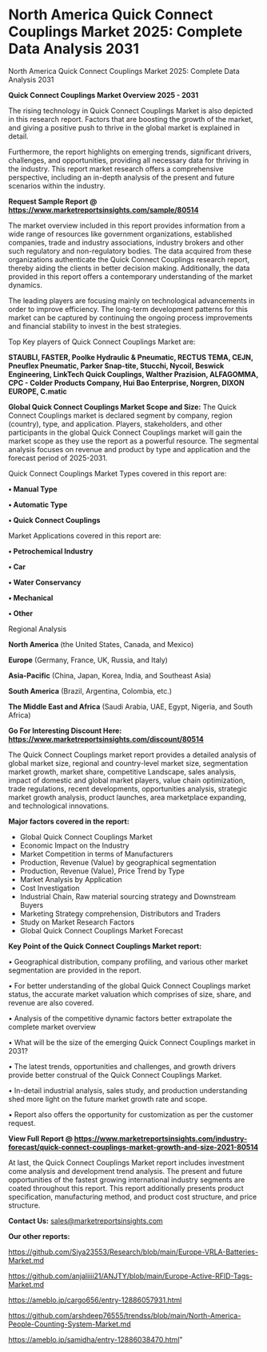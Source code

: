 # North America Quick Connect Couplings Market 2025: Complete Data Analysis 2031
 North America Quick Connect Couplings Market 2025: Complete Data Analysis 2031

<Strong> Quick Connect Couplings Market Overview 2025 - 2031</strong>

The rising technology in Quick Connect Couplings Market is also depicted in this research report. Factors that are boosting the growth of the market, and giving a positive push to thrive in the global market is explained in detail.

Furthermore, the report highlights on emerging trends, significant drivers, challenges, and opportunities, providing all necessary data for thriving in the industry. This report market research offers a comprehensive perspective, including an in-depth analysis of the present and future scenarios within the industry.

<strong>Request Sample Report @ <a href=https://www.marketreportsinsights.com/sample/80514>https://www.marketreportsinsights.com/sample/80514</a></strong>

The market overview included in this report provides information from a wide range of resources like government organizations, established companies, trade and industry associations, industry brokers and other such regulatory and non-regulatory bodies. The data acquired from these organizations authenticate the Quick Connect Couplings research report, thereby aiding the clients in better decision making. Additionally, the data provided in this report offers a contemporary understanding of the market dynamics.

The leading players are focusing mainly on technological advancements in order to improve efficiency. The long-term development patterns for this market can be captured by continuing the ongoing process improvements and financial stability to invest in the best strategies.

Top Key players of Quick Connect Couplings Market are:

<strong>STAUBLI, FASTER, Poolke Hydraulic & Pneumatic, RECTUS TEMA, CEJN, Pneuflex Pneumatic, Parker Snap-tite, Stucchi, Nycoil, Beswick Engineering, LinkTech Quick Couplings, Walther Prazision, ALFAGOMMA, CPC - Colder Products Company, Hui Bao Enterprise, Norgren, DIXON EUROPE, C.matic</strong>

<strong><b>Global Quick Connect Couplings Market Scope and Size:</b></strong>
The Quick Connect Couplings market is declared segment by company, region (country), type, and application. Players, stakeholders, and other participants in the global Quick Connect Couplings market will gain the market scope as they use the report as a powerful resource. The segmental analysis focuses on revenue and product by type and application and the forecast period of 2025-2031.

Quick Connect Couplings Market Types covered in this report are:

<strong>• Manual Type

• Automatic Type

• Quick Connect Couplings</strong>

Market Applications covered in this report are:

<strong>• Petrochemical Industry

• Car

• Water Conservancy

• Mechanical

• Other</strong> 

Regional Analysis

<strong>North America</strong> (the United States, Canada, and Mexico)

<strong>Europe</strong> (Germany, France, UK, Russia, and Italy)

<strong>Asia-Pacific</strong> (China, Japan, Korea, India, and Southeast Asia)

<strong>South America</strong> (Brazil, Argentina, Colombia, etc.)

<strong>The Middle East and Africa</strong> (Saudi Arabia, UAE, Egypt, Nigeria, and South Africa)

<strong>Go For Interesting Discount Here: <a href=https://www.marketreportsinsights.com/discount/80514>https://www.marketreportsinsights.com/discount/80514</a></strong>

The Quick Connect Couplings market report provides a detailed analysis of global market size, regional and country-level market size, segmentation market growth, market share, competitive Landscape, sales analysis, impact of domestic and global market players, value chain optimization, trade regulations, recent developments, opportunities analysis, strategic market growth analysis, product launches, area marketplace expanding, and technological innovations.

<strong><b>Major factors covered in the report:</b></strong>
<ul>
  <li>Global Quick Connect Couplings Market </li>
  <li>Economic Impact on the Industry</li>
  <li>Market Competition in terms of Manufacturers</li>
  <li>Production, Revenue (Value) by geographical segmentation</li>
  <li>Production, Revenue (Value), Price Trend by Type</li>
  <li>Market Analysis by Application</li>
  <li>Cost Investigation</li>
  <li>Industrial Chain, Raw material sourcing strategy and Downstream Buyers</li>
  <li>Marketing Strategy comprehension, Distributors and Traders</li>
  <li>Study on Market Research Factors</li>
  <li>Global Quick Connect Couplings Market Forecast</li>
</ul>

<strong><b>Key Point of the Quick Connect Couplings Market report:</b></strong>

• Geographical distribution, company profiling, and various other market segmentation are provided in the report.

• For better understanding of the global Quick Connect Couplings market status, the accurate market valuation which comprises of size, share, and revenue are also covered.

• Analysis of the competitive dynamic factors better extrapolate the complete market overview

• What will be the size of the emerging Quick Connect Couplings market in 2031?

• The latest trends, opportunities and challenges, and growth drivers provide better construal of the Quick Connect Couplings Market.

• In-detail industrial analysis, sales study, and production understanding shed more light on the future market growth rate and scope.

• Report also offers the opportunity for customization as per the customer request.

<strong><b>View Full Report @ <a href=https://www.marketreportsinsights.com/industry-forecast/quick-connect-couplings-market-growth-and-size-2021-80514>https://www.marketreportsinsights.com/industry-forecast/quick-connect-couplings-market-growth-and-size-2021-80514</a></b></strong>


At last, the Quick Connect Couplings Market report includes investment come analysis and development trend analysis. The present and future opportunities of the fastest growing international industry segments are coated throughout this report. This report additionally presents product specification, manufacturing method, and product cost structure, and price structure.

<strong>Contact Us:</strong>
sales@marketreportsinsights.com

<strong>Our other reports:</strong>

<a href=https://github.com/Siya23553/Research/blob/main/Europe-VRLA-Batteries-Market.md>https://github.com/Siya23553/Research/blob/main/Europe-VRLA-Batteries-Market.md</a>

<a href=https://github.com/anjaliiii21/ANJTY/blob/main/Europe-Active-RFID-Tags-Market.md>https://github.com/anjaliiii21/ANJTY/blob/main/Europe-Active-RFID-Tags-Market.md</a>

<a href=https://ameblo.jp/cargo656/entry-12886057931.html>https://ameblo.jp/cargo656/entry-12886057931.html</a>

<a href=https://github.com/arshdeep76555/trendss/blob/main/North-America-People-Counting-System-Market.md>https://github.com/arshdeep76555/trendss/blob/main/North-America-People-Counting-System-Market.md</a>

<a href=https://ameblo.jp/samidha/entry-12886038470.html>https://ameblo.jp/samidha/entry-12886038470.html</a>"
